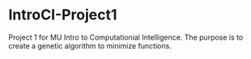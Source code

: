 # IntroCI-Project1
Project 1 for MU Intro to Computationial Intelligence. The purpose is to create a genetic algorithm to minimize functions.
